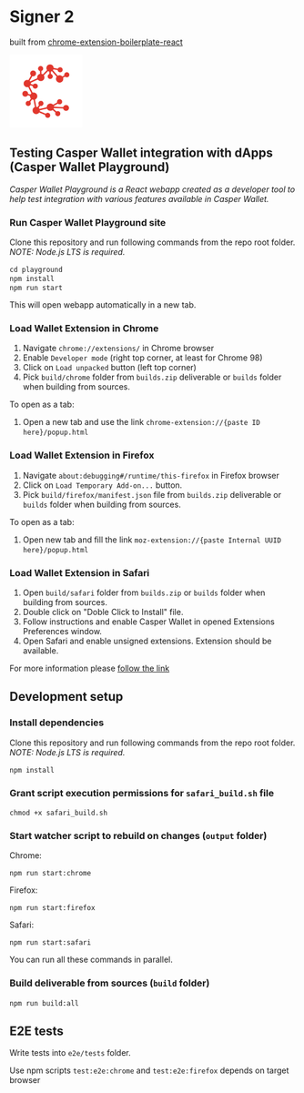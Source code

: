 # Signer 2

built from [chrome-extension-boilerplate-react](https://github.com/lxieyang/chrome-extension-boilerplate-react)

![signer logo](src/assets/img/logo128.png)

## Testing Casper Wallet integration with dApps (**Casper Wallet Playground**)

*Casper Wallet Playground is a React webapp created as a developer tool to help test integration with various features available in Casper Wallet.*

### Run Casper Wallet Playground site

Clone this repository and run following commands from the repo root folder.
*NOTE: Node.js LTS is required.*

```shell
cd playground
npm install
npm run start
```

This will open webapp automatically in a new tab.

### Load Wallet Extension in Chrome

1. Navigate `chrome://extensions/` in Chrome browser
2. Enable `Developer mode` (right top corner, at least for Chrome 98)
3. Click on `Load unpacked` button (left top corner)
4. Pick `build/chrome` folder from `builds.zip` deliverable or `builds` folder when building from sources.

To open as a tab:

1. Open a new tab and use the link `chrome-extension://{paste ID here}/popup.html`

### Load Wallet Extension in Firefox

1. Navigate `about:debugging#/runtime/this-firefox` in Firefox browser
2. Click on `Load Temporary Add-on...` button.
3. Pick `build/firefox/manifest.json` file from `builds.zip` deliverable or `builds` folder when building from sources.

To open as a tab:

1. Open new tab and fill the link `moz-extension://{paste Internal UUID here}/popup.html`

### Load Wallet Extension in Safari

1. Open `build/safari` folder from `builds.zip` or `builds` folder when building from sources.
2. Double click on "Doble Click to Install" file.
3. Follow instructions and enable Casper Wallet in opened Extensions Preferences window.
4. Open Safari and enable unsigned extensions. Extension should be available.

For more information please [follow the link](https://developer.apple.com/documentation/safariservices/safari_web_extensions/running_your_safari_web_extension)

## Development setup

### Install dependencies

Clone this repository and run following commands from the repo root folder.
*NOTE: Node.js LTS is required.*

```shell
npm install
```

### Grant script execution permissions for `safari_build.sh` file

```shell
chmod +x safari_build.sh
```

### Start watcher script to rebuild on changes (`output` folder)

Chrome:

```shell
npm run start:chrome
```

Firefox:

```shell
npm run start:firefox
```

Safari:

```shell
npm run start:safari
```

You can run all these commands in parallel.

### Build deliverable from sources (`build` folder)

```shell
npm run build:all
```

## E2E tests

Write tests into `e2e/tests` folder.

Use npm scripts `test:e2e:chrome` and `test:e2e:firefox` depends on target browser
